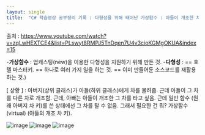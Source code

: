 ```yaml
---
layout: single
title:  "C# 학습영상 공부정리 기록 : 다형성을 위해 태어난 가상함수 : 아들이 개조한 차를 타고 싶었던 아버지 : '업캐스팅' vs '다운캐스팅' "
---
```


출처 : https://www.youtube.com/watch?v=zqLwHEXTCE4&list=PLswyt8RMPJ5TnDqen7U4v3cioKGMgOKUA&index=15

-**가상함수** : 업캐스팅(new)을 이용한 다형성을 지원하기 위해 만든 것.
-**다형성** : == 호텔 마스터키. == 하나로 여러 가지 일을 하는 것. == 이미 만들어둔 소스코드를 재활용하는 것.) 

[ 상황 ] : 아버지(상위 클래스)가 아들(하위 클래스)에게 차를 물려줌. 근데 아들이 그 차를 다른 차로 개조함. 근데, 아빠는 아들이 개조한 그 차를 타고 싶음. 근데 일반 함수
(원래 아버지 차 키)를 쓴 상태에선 그 차를 탈 수 없음. 그래서 필요한 건 뭐? 가상함수(virtual) (아들의 개조 차 키). 

![image](https://user-images.githubusercontent.com/78286797/221489635-508bf460-ae25-4154-a7f3-46ab45106206.png)
![image](https://user-images.githubusercontent.com/78286797/221489833-a1b23c48-f62c-472f-a507-0f300cfcb191.png)
![image](https://user-images.githubusercontent.com/78286797/221490114-0f7ebaf8-c5d5-4129-90c6-f796171f18b7.png)
